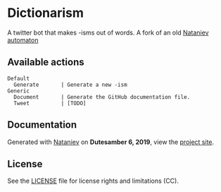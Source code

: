 # Dictionarism

A twitter bot that makes -isms out of words. A fork of an old [Nataniev automaton](https://wiki.xxiivv.com/#dictionarism)

## Available actions

```
Default
  Generate       | Generate a new -ism
Generic
  Document       | Generate the GitHub documentation file.
  Tweet          | [TODO]
```

## Documentation

Generated with [Nataniev](http://wiki.xxiivv.com/Nataniev) on **Dutesamber 6, 2019**, view the [project site]().

## License

See the [LICENSE](https://github.com/jakofranko/vessel.dictionarism/LICENSE) file for license rights and limitations (CC).
